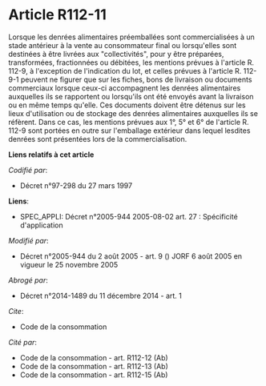 # Article R112-11

Lorsque les denrées alimentaires préemballées sont commercialisées à un stade antérieur à la vente au consommateur final ou
lorsqu'elles sont destinées à être livrées aux "collectivités", pour y être préparées, transformées, fractionnées ou
débitées, les mentions prévues à l'article R. 112-9, à l'exception de l'indication du lot, et celles prévues à l'article R.
112-9-1 peuvent ne figurer que sur les fiches, bons de livraison ou documents commerciaux lorsque ceux-ci accompagnent les
denrées alimentaires auxquelles ils se rapportent ou lorsqu'ils ont été envoyés avant la livraison ou en même temps qu'elle.
Ces documents doivent être détenus sur les lieux d'utilisation ou de stockage des denrées alimentaires auxquelles ils se
réfèrent. Dans ce cas, les mentions prévues aux 1°, 5° et 6° de l'article R. 112-9 sont portées en outre sur l'emballage
extérieur dans lequel lesdites denrées sont présentées lors de la commercialisation.

**Liens relatifs à cet article**

_Codifié par_:

  - Décret n°97-298 du 27 mars 1997

**Liens**:

  - SPEC_APPLI: Décret n°2005-944 2005-08-02 art. 27 : Spécificité d'application

_Modifié par_:

  - Décret n°2005-944 du 2 août 2005 - art. 9 () JORF 6 août 2005 en vigueur le 25 novembre 2005

_Abrogé par_:

  - Décret n°2014-1489 du 11 décembre 2014 - art. 1

_Cite_:

  - Code de la consommation

_Cité par_:

  - Code de la consommation - art. R112-12 (Ab)
  - Code de la consommation - art. R112-13 (Ab)
  - Code de la consommation - art. R112-15 (Ab)
